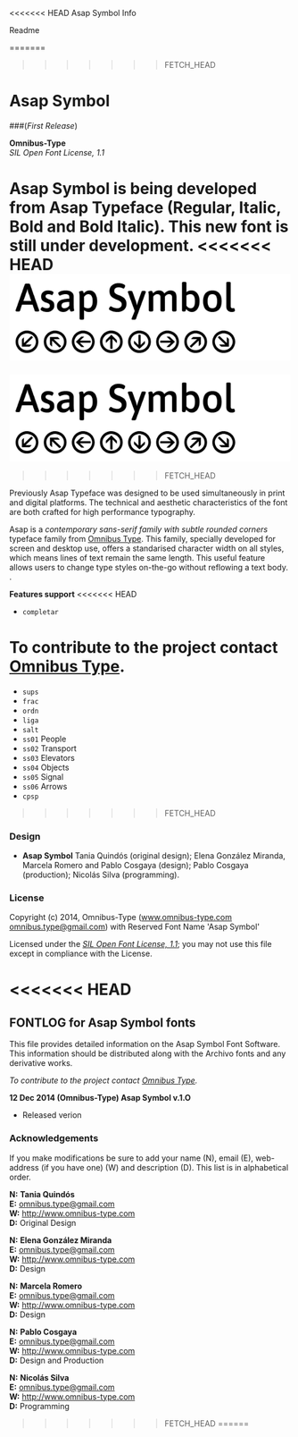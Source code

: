 <<<<<<< HEAD
Asap Symbol Info

Readme

=======
>>>>>>> FETCH_HEAD
# Asap Symbol  
###(*First Release*)

**Omnibus-Type**  
*SIL Open Font License, 1.1*

Asap Symbol is being developed from Asap Typeface (Regular, Italic, Bold and Bold Italic). This new font is still under development. 
<<<<<<< HEAD
![Sample of Asap Symbol.](Asap-Symbol.gif "Asap Symbol")
=======
![Sample of Asap Symbol.](Specimen-Map/Asap-Symbol.gif "Asap Symbol")
>>>>>>> FETCH_HEAD

Previously Asap Typeface was designed to be used simultaneously in print and digital platforms. The technical and aesthetic characteristics of the font are both crafted for high performance typography.

Asap is a *contemporary sans-serif family with subtle rounded corners* typeface family from [Omnibus Type](http://omnibus-type.com/). This family, specially developed for screen and desktop use, offers a standarised character width on all styles, which means lines of text remain the same length. This useful feature allows users to change type styles on-the-go without reflowing a text body. .

**Features support**
<<<<<<< HEAD
- `completar`


To contribute to the project contact [Omnibus Type](http://www.omnibus-type.com/).
=======
- `sups`
- `frac`
- `ordn`
- `liga`
- `salt`
- `ss01` People
- `ss02` Transport
- `ss03` Elevators
- `ss04` Objects
- `ss05` Signal
- `ss06` Arrows
- `cpsp`
>>>>>>> FETCH_HEAD

### Design

* **Asap Symbol** Tania Quindós (original design); Elena González Miranda, Marcela Romero and Pablo Cosgaya (design); Pablo Cosgaya (production); Nicolás Silva (programming).

### License

Copyright (c) 2014, Omnibus-Type (www.omnibus-type.com omnibus.type@gmail.com) with Reserved Font Name 'Asap Symbol'

Licensed under the [*SIL Open Font License, 1.1*](http://scripts.sil.org/OFL); you may not use this file except in compliance with the License.

<<<<<<< HEAD
=======
## FONTLOG for Asap Symbol fonts

This file provides detailed information on the Asap Symbol Font Software.  
This information should be distributed along with the Archivo fonts and any derivative works.

*To contribute to the project contact [Omnibus Type](http://www.omnibus-type.com/).*

**12 Dec 2014 (Omnibus-Type) Asap Symbol v.1.O**
- Released verion

### Acknowledgements

If you make modifications be sure to add your name (N), email (E), web-address
(if you have one) (W) and description (D). This list is in alphabetical order.

**N:** **Tania Quindós**  
**E:** omnibus.type@gmail.com  
**W:** http://www.omnibus-type.com  
**D:** Original Design

**N:** **Elena González Miranda**  
**E:** omnibus.type@gmail.com  
**W:** http://www.omnibus-type.com  
**D:** Design

**N:** **Marcela Romero**  
**E:** omnibus.type@gmail.com  
**W:** http://www.omnibus-type.com  
**D:** Design

**N:** **Pablo Cosgaya**  
**E:** omnibus.type@gmail.com  
**W:** http://www.omnibus-type.com  
**D:** Design and Production 

**N:** **Nicolás Silva**  
**E:** omnibus.type@gmail.com  
**W:** http://www.omnibus-type.com  
**D:** Programming 

>>>>>>> FETCH_HEAD
======